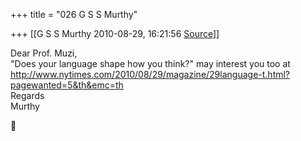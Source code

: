 +++
title = "026 G S S Murthy"

+++
[[G S S Murthy	2010-08-29, 16:21:56 [Source](https://groups.google.com/g/samskrita/c/DREIPSeT8oI)]]



Dear Prof. Muzi,  
"Does your language shape how you think?" may interest you too at  
<http://www.nytimes.com/2010/08/29/magazine/29language-t.html?pagewanted=5&th&emc=th>  
Regards  
Murthy



